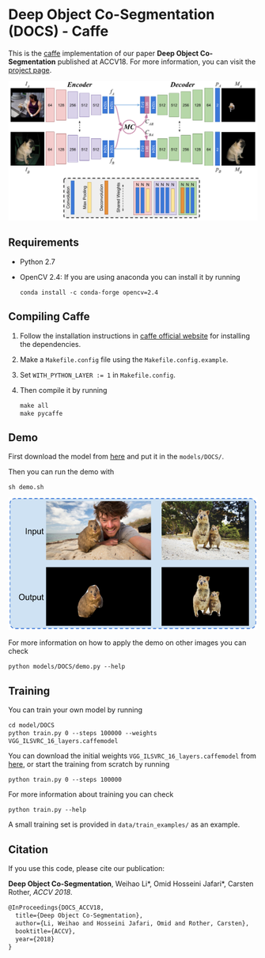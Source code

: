 # Deep Object Co-Segmentation (DOCS) - Caffe

This is the [caffe](https://github.com/BVLC/caffe) implementation of our paper **Deep Object Co-Segmentation** published at ACCV18. For more information, you can visit the [project page](https://ohosseini.github.io/projects/DOCS/).

![DOCS Network](_assets/network.png)

## Requirements

- Python 2.7
- OpenCV 2.4: If you are using anaconda you can install it by running

  ```console
  conda install -c conda-forge opencv=2.4
  ```

## Compiling Caffe

1. Follow the installation instructions in [caffe official website](http://caffe.berkeleyvision.org/installation.html) for installing the dependencies.
2. Make a ```Makefile.config``` file using the ```Makefile.config.example```.
3. Set ```WITH_PYTHON_LAYER := 1``` in ```Makefile.config```.
4. Then compile it by running

    ```console
    make all
    make pycaffe
    ```

## Demo

First download the model from [here](https://drive.google.com/file/d/1dXlHNW4Zf7JGLXOIowJXUI1IC3Cxth0T/view) and put it in the ```models/DOCS/```.

Then you can run the demo with

```console
sh demo.sh
```

![demo](_assets/demo.png)

For more information on how to apply the demo on other images you can check

```console
python models/DOCS/demo.py --help
```

## Training

You can train your own model by running

```console
cd model/DOCS
python train.py 0 --steps 100000 --weights VGG_ILSVRC_16_layers.caffemodel
```

You can download the initial weights ```VGG_ILSVRC_16_layers.caffemodel``` from [here](http://www.robots.ox.ac.uk/%7Evgg/software/very_deep/caffe/VGG_ILSVRC_16_layers.caffemodel), or start the training from scratch by running 

```console
python train.py 0 --steps 100000
```

For more information about training you can check

```console
python train.py --help
```

A small training set is provided in ```data/train_examples/``` as an example.

## Citation

If you use this code, please cite our publication:

**Deep Object Co-Segmentation**, Weihao Li*, Omid Hosseini Jafari*, Carsten Rother, *ACCV 2018*.

```
@InProceedings{DOCS_ACCV18,
  title={Deep Object Co-Segmentation},
  author={Li, Weihao and Hosseini Jafari, Omid and Rother, Carsten},
  booktitle={ACCV},
  year={2018}
}
```